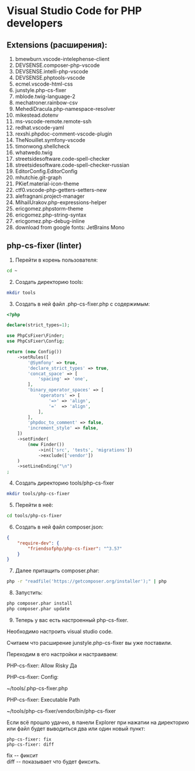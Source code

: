 # Visual Studio Code for PHP developers
## Extensions (расширения):
1. bmewburn.vscode-intelephense-client
2. DEVSENSE.composer-php-vscode
3. DEVSENSE.intelli-php-vscode
4. DEVSENSE.phptools-vscode
5. ecmel.vscode-html-css
6. junstyle.php-cs-fixer
7. mblode.twig-language-2
8. mechatroner.rainbow-csv
9. MehediDracula.php-namespace-resolver
10. mikestead.dotenv
11. ms-vscode-remote.remote-ssh
12. redhat.vscode-yaml
13. rexshi.phpdoc-comment-vscode-plugin
14. TheNouillet.symfony-vscode
15. timonwong.shellcheck
16. whatwedo.twig
17. streetsidesoftware.code-spell-checker
18. streetsidesoftware.code-spell-checker-russian
19. EditorConfig.EditorConfig
20. mhutchie.git-graph
21. PKief.material-icon-theme
22. ctf0.vscode-php-getters-setters-new
23. alefragnani.project-manager
24. MihailUrakov.php-expressions-helper
25. ericgomez.phpstorm-theme
26. ericgomez.php-string-syntax
27. ericgomez.php-debug-inline
28. download from google fonts: JetBrains Mono

## php-cs-fixer (linter)

1. Перейти в корень пользователя:
```bash
cd ~
```
2. Создать директорию tools:
```bash
mkdir tools
```
3. Создать в ней файл .php-cs-fixer.php с содержимым:
```php
<?php

declare(strict_types=1);

use PhpCsFixer\Finder;
use PhpCsFixer\Config;

return (new Config())
    ->setRules([
        '@Symfony' => true,
        'declare_strict_types' => true,
        'concat_space' => [
            'spacing' => 'one',
        ],
        'binary_operator_spaces' => [
            'operators' => [
                '=>' => 'align',
                '='  => 'align',
            ],
        ],
        'phpdoc_to_comment' => false,
        'increment_style' => false,
    ])
    ->setFinder(
        (new Finder())
            ->in(['src', 'tests', 'migrations'])
            ->exclude(['vendor'])
    )
    ->setLineEnding("\n")
;
```

4. Создать директорию tools/php-cs-fixer
```bash
mkdir tools/php-cs-fixer
```
5. Перейти в неё:
```bash
cd tools/php-cs-fixer
```
6. Создать в ней файл composer.json:
```json
{
    "require-dev": {
        "friendsofphp/php-cs-fixer": "^3.57" 
    }
}
```
7. Далее притащить composer.phar:
```bash
php -r "readfile('https://getcomposer.org/installer');" | php
```
8. Запустить:
```bash
php composer.phar install
php composer.phar update
```
9. Теперь у вас есть настроенный php-cs-fixer.

Необходимо настроить visual studio code.

Считаем что расширение junstyle.php-cs-fixer вы уже поставили.

Переходим в его настройки и настраиваем:

PHP-cs-fixer: Allow Risky
Да

PHP-cs-fixer: Config:

~/tools/.php-cs-fixer.php

PHP-cs-fixer: Executable Path

~/tools/php-cs-fixer/vendor/bin/php-cs-fixer

Если всё прошло удачно, в панели Explorer при нажатии на директорию или файл будет выводиться два или один новый пункт:

    php-cs-fixer: fix
    php-cs-fixer: diff

fix -- фиксит  
diff -- показывает что будет фиксить.
